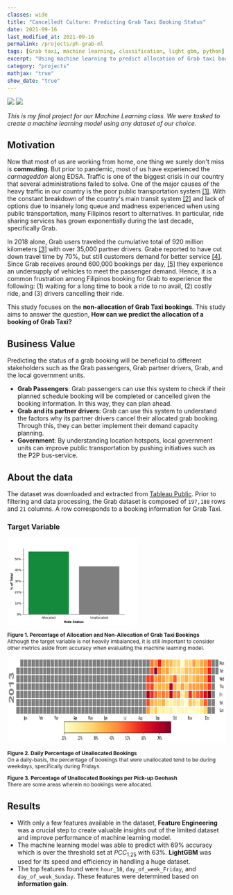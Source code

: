 ```yaml
---
classes: wide
title: "Cancelledt Culture: Predicting Grab Taxi Booking Status"
date: 2021-09-16
last_modified_at: 2021-09-16
permalink: /projects/ph-grab-ml
tags: [Grab taxi, machine learning, classification, light gbm, python]
excerpt: "Using machine learning to predict allocation of Grab taxi bookings"
category: "projects"
mathjax: "true"
show_date: "true"
---
```

[![](https://img.shields.io/badge/Jupyter-View_Notebook-F37626?logo=jupyter)](https://github.com/jasperkpangan/ml-classification-grab-taxi/blob/main/IndividualReport_JasperPangan.ipynb)       [![](https://img.shields.io/badge/Github-View_HTML-181717?logo=github)](https://github.com/jasperkpangan/dmw-eda-ph-customs/blob/main/Technical%20Report.html)

*This is my final project for our Machine Learning class. We were tasked to create a machine learning model using any dataset of our choice.*

## Motivation
Now that most of us are working from home, one thing we surely don't miss is **commuting**. But prior to pandemic, most of us have experienced the *carmageddon* along EDSA. Traffic is one of the biggest crisis in our country that several administrations failed to solve. One of the major causes of the heavy traffic in our country is the poor public transportation system [[1]](https://philkotse.com/safe-driving/top-5-major-causes-of-traffic-in-the-philippines-5736). With the constant breakdown of the country's main transit system [[2]](https://rappler.com/newsbreak/iq/things-to-know-about-metro-manila-public-transport-system) and lack of options due to insanely long queue and madness experienced when using public transportation, many Filipinos resort to alternatives. In particular, ride sharing services has grown exponentially during the last decade, specifically Grab. 

In 2018 alone, Grab users traveled the cumulative total of 920 million kilometers [[3]](https://www.carguide.ph/2019/01/7-facts-and-figures-about-grab-in-2018.html) with over 35,000 partner drivers. Grabe reported to have cut down travel time by 70%, but still customers demand for better service [[4]](https://www.techinasia.com/internet-flooded-complaints-grab-scrutinize-app). Since Grab receives around 600,000 bookings per day, [[5]](https://rappler.com/business/grab-philippines-drivers-not-enough-passenger-bookings) they experience an undersupply of vehicles to meet the passenger demand. Hence, it is a common frustration among Filipinos booking for Grab to experience the following: (1) waiting for a long time to book a ride to no avail, (2) costly ride, and (3) drivers cancelling their ride.

This study focuses on the **non-allocation of Grab Taxi bookings**. This study aims to answer the question, **How can we predict the allocation of a booking of Grab Taxi?**

## Business Value
Predicting the status of a grab booking will be beneficial to different stakeholders such as the Grab passengers, Grab partner drivers, Grab, and the local government units. 

- __Grab Passengers__: Grab passengers can use this system to check if their planned schedule booking will be completed or cancelled given the booking information. In this way, they can plan ahead.
- __Grab and its partner drivers__: Grab can use this system to understand the factors why its partner drivers cancel their allocated grab booking. Through this, they can better implement their demand capacity planning.
- __Government__: By understanding location hotspots, local government units can improve public transportation by pushing initiatives such as the P2P bus-service.

## About the data

The dataset was downloaded and extracted from [Tableau Public](https://public.tableau.com/profile/daryl6537?fbclid=IwAR0Ixd8gKuYh37iyNXGSzzWuHCCa6jU_ZcX1Pv5Yw5cAwvujYGC5oexzIkM#!/vizhome/Tabley/Page0).
Prior to filtering and data processing, the Grab dataset is composed of `197,188` rows and `21` columns. A row corresponds to a booking information for Grab Taxi.

### Target Variable

<!-- <img src = "{{ site.url }}{{ site.baseurl }}\assets\images\project\import-export-network.png"> -->
<img src = "\assets\images\project\grab-target.png" height = "200">

<p style="font-size:12px;font-style:default;"><b>Figure 1. Percentage of Allocation and Non-Allocation of Grab Taxi Bookings</b><br>Although the target variable is not heavily imbalanced, it is still important to consider other metrics aside from accuracy when evaluating the machine learning model.</p>

<img src = "\assets\images\project\grab-calmap.png" height = "200">

<p style="font-size:12px;font-style:default;"><b>Figure 2. Daily Percentage of Unallocated Bookings</b><br> On a daily-basis, the percentage of bookings that were unallocated tend to be during weekdays, specifically during Fridays.</p>

<script src="https://cdn.plot.ly/plotly-latest.min.js"></script>
<div>                            <div id="fda16181-025f-4708-8bb0-099094d4636c" class="plotly-graph-div" style="height:100%; width:100%;"></div>            <script type="text/javascript">                                    window.PLOTLYENV=window.PLOTLYENV || {};                                    if (document.getElementById("fda16181-025f-4708-8bb0-099094d4636c")) {                    Plotly.newPlot(                        "fda16181-025f-4708-8bb0-099094d4636c",                        [{"coloraxis":"coloraxis","featureidkey":"properties.id","geojson":{"bbox":[120.849609375,14.1943359375,120.8935546875,14.23828125],"features":[{"bbox":[120.849609375,14.1943359375,120.8935546875,14.23828125],"geometry":{"coordinates":[[[120.849609375,14.1943359375],[120.8935546875,14.1943359375],[120.8935546875,14.23828125],[120.849609375,14.23828125],[120.849609375,14.1943359375]]],"type":"Polygon"},"id":"0","properties":{},"type":"Feature"},{"geometry":{"coordinates":[[[120.8935546875,14.1943359375],[120.9375,14.1943359375],[120.9375,14.23828125],[120.8935546875,14.23828125],[120.8935546875,14.1943359375]]],"type":"Polygon"},"properties":{"id":"wdtbz"},"type":"Feature"},{"geometry":{"coordinates":[[[120.8935546875,14.23828125],[120.9375,14.23828125],[120.9375,14.2822265625],[120.8935546875,14.2822265625],[120.8935546875,14.23828125]]],"type":"Polygon"},"properties":{"id":"wdtcp"},"type":"Feature"},{"geometry":{"coordinates":[[[120.8935546875,14.2822265625],[120.9375,14.2822265625],[120.9375,14.326171875],[120.8935546875,14.326171875],[120.8935546875,14.2822265625]]],"type":"Polygon"},"properties":{"id":"wdtcr"},"type":"Feature"},{"geometry":{"coordinates":[[[120.849609375,14.326171875],[120.8935546875,14.326171875],[120.8935546875,14.3701171875],[120.849609375,14.3701171875],[120.849609375,14.326171875]]],"type":"Polygon"},"properties":{"id":"wdtcw"},"type":"Feature"},{"geometry":{"coordinates":[[[120.8935546875,14.326171875],[120.9375,14.326171875],[120.9375,14.3701171875],[120.8935546875,14.3701171875],[120.8935546875,14.326171875]]],"type":"Polygon"},"properties":{"id":"wdtcx"},"type":"Feature"},{"geometry":{"coordinates":[[[120.8935546875,14.3701171875],[120.9375,14.3701171875],[120.9375,14.4140625],[120.8935546875,14.4140625],[120.8935546875,14.3701171875]]],"type":"Polygon"},"properties":{"id":"wdtcz"},"type":"Feature"},{"geometry":{"coordinates":[[[120.849609375,14.4140625],[120.8935546875,14.4140625],[120.8935546875,14.4580078125],[120.849609375,14.4580078125],[120.849609375,14.4140625]]],"type":"Polygon"},"properties":{"id":"wdtfn"},"type":"Feature"},{"geometry":{"coordinates":[[[120.8935546875,14.4140625],[120.9375,14.4140625],[120.9375,14.4580078125],[120.8935546875,14.4580078125],[120.8935546875,14.4140625]]],"type":"Polygon"},"properties":{"id":"wdtfp"},"type":"Feature"},{"geometry":{"coordinates":[[[120.849609375,14.4580078125],[120.8935546875,14.4580078125],[120.8935546875,14.501953125],[120.849609375,14.501953125],[120.849609375,14.4580078125]]],"type":"Polygon"},"properties":{"id":"wdtfq"},"type":"Feature"},{"geometry":{"coordinates":[[[120.8935546875,14.4580078125],[120.9375,14.4580078125],[120.9375,14.501953125],[120.8935546875,14.501953125],[120.8935546875,14.4580078125]]],"type":"Polygon"},"properties":{"id":"wdtfr"},"type":"Feature"},{"geometry":{"coordinates":[[[120.8935546875,14.6337890625],[120.9375,14.6337890625],[120.9375,14.677734375],[120.8935546875,14.677734375],[120.8935546875,14.6337890625]]],"type":"Polygon"},"properties":{"id":"wdtgr"},"type":"Feature"},{"geometry":{"coordinates":[[[120.8935546875,14.677734375],[120.9375,14.677734375],[120.9375,14.7216796875],[120.8935546875,14.7216796875],[120.8935546875,14.677734375]]],"type":"Polygon"},"properties":{"id":"wdtgx"},"type":"Feature"},{"geometry":{"coordinates":[[[120.8935546875,14.7216796875],[120.9375,14.7216796875],[120.9375,14.765625],[120.8935546875,14.765625],[120.8935546875,14.7216796875]]],"type":"Polygon"},"properties":{"id":"wdtgz"},"type":"Feature"},{"geometry":{"coordinates":[[[120.849609375,14.765625],[120.8935546875,14.765625],[120.8935546875,14.8095703125],[120.849609375,14.8095703125],[120.849609375,14.765625]]],"type":"Polygon"},"properties":{"id":"wdtun"},"type":"Feature"},{"geometry":{"coordinates":[[[120.8935546875,14.8095703125],[120.9375,14.8095703125],[120.9375,14.853515625],[120.8935546875,14.853515625],[120.8935546875,14.8095703125]]],"type":"Polygon"},"properties":{"id":"wdtur"},"type":"Feature"},{"geometry":{"coordinates":[[[120.9375,14.1943359375],[120.9814453125,14.1943359375],[120.9814453125,14.23828125],[120.9375,14.23828125],[120.9375,14.1943359375]]],"type":"Polygon"},"properties":{"id":"wdw0b"},"type":"Feature"},{"geometry":{"coordinates":[[[120.9814453125,14.1943359375],[121.025390625,14.1943359375],[121.025390625,14.23828125],[120.9814453125,14.23828125],[120.9814453125,14.1943359375]]],"type":"Polygon"},"properties":{"id":"wdw0c"},"type":"Feature"},{"geometry":{"coordinates":[[[121.025390625,14.1943359375],[121.0693359375,14.1943359375],[121.0693359375,14.23828125],[121.025390625,14.23828125],[121.025390625,14.1943359375]]],"type":"Polygon"},"properties":{"id":"wdw0f"},"type":"Feature"},{"geometry":{"coordinates":[[[121.0693359375,14.1943359375],[121.11328125,14.1943359375],[121.11328125,14.23828125],[121.0693359375,14.23828125],[121.0693359375,14.1943359375]]],"type":"Polygon"},"properties":{"id":"wdw0g"},"type":"Feature"},{"geometry":{"coordinates":[[[121.11328125,14.150390625],[121.1572265625,14.150390625],[121.1572265625,14.1943359375],[121.11328125,14.1943359375],[121.11328125,14.150390625]]],"type":"Polygon"},"properties":{"id":"wdw0s"},"type":"Feature"},{"geometry":{"coordinates":[[[121.1572265625,14.150390625],[121.201171875,14.150390625],[121.201171875,14.1943359375],[121.1572265625,14.1943359375],[121.1572265625,14.150390625]]],"type":"Polygon"},"properties":{"id":"wdw0t"},"type":"Feature"},{"geometry":{"coordinates":[[[121.11328125,14.1943359375],[121.1572265625,14.1943359375],[121.1572265625,14.23828125],[121.11328125,14.23828125],[121.11328125,14.1943359375]]],"type":"Polygon"},"properties":{"id":"wdw0u"},"type":"Feature"},{"geometry":{"coordinates":[[[121.1572265625,14.1943359375],[121.201171875,14.1943359375],[121.201171875,14.23828125],[121.1572265625,14.23828125],[121.1572265625,14.1943359375]]],"type":"Polygon"},"properties":{"id":"wdw0v"},"type":"Feature"},{"geometry":{"coordinates":[[[121.201171875,14.150390625],[121.2451171875,14.150390625],[121.2451171875,14.1943359375],[121.201171875,14.1943359375],[121.201171875,14.150390625]]],"type":"Polygon"},"properties":{"id":"wdw0w"},"type":"Feature"},{"geometry":{"coordinates":[[[121.2451171875,14.150390625],[121.2890625,14.150390625],[121.2890625,14.1943359375],[121.2451171875,14.1943359375],[121.2451171875,14.150390625]]],"type":"Polygon"},"properties":{"id":"wdw0x"},"type":"Feature"},{"geometry":{"coordinates":[[[120.9814453125,14.23828125],[121.025390625,14.23828125],[121.025390625,14.2822265625],[120.9814453125,14.2822265625],[120.9814453125,14.23828125]]],"type":"Polygon"},"properties":{"id":"wdw11"},"type":"Feature"},{"geometry":{"coordinates":[[[120.9375,14.2822265625],[120.9814453125,14.2822265625],[120.9814453125,14.326171875],[120.9375,14.326171875],[120.9375,14.2822265625]]],"type":"Polygon"},"properties":{"id":"wdw12"},"type":"Feature"},{"geometry":{"coordinates":[[[120.9814453125,14.2822265625],[121.025390625,14.2822265625],[121.025390625,14.326171875],[120.9814453125,14.326171875],[120.9814453125,14.2822265625]]],"type":"Polygon"},"properties":{"id":"wdw13"},"type":"Feature"},{"geometry":{"coordinates":[[[121.025390625,14.23828125],[121.0693359375,14.23828125],[121.0693359375,14.2822265625],[121.025390625,14.2822265625],[121.025390625,14.23828125]]],"type":"Polygon"},"properties":{"id":"wdw14"},"type":"Feature"},{"geometry":{"coordinates":[[[121.0693359375,14.23828125],[121.11328125,14.23828125],[121.11328125,14.2822265625],[121.0693359375,14.2822265625],[121.0693359375,14.23828125]]],"type":"Polygon"},"properties":{"id":"wdw15"},"type":"Feature"},{"geometry":{"coordinates":[[[121.025390625,14.2822265625],[121.0693359375,14.2822265625],[121.0693359375,14.326171875],[121.025390625,14.326171875],[121.025390625,14.2822265625]]],"type":"Polygon"},"properties":{"id":"wdw16"},"type":"Feature"},{"geometry":{"coordinates":[[[121.0693359375,14.2822265625],[121.11328125,14.2822265625],[121.11328125,14.326171875],[121.0693359375,14.326171875],[121.0693359375,14.2822265625]]],"type":"Polygon"},"properties":{"id":"wdw17"},"type":"Feature"},{"geometry":{"coordinates":[[[120.9375,14.326171875],[120.9814453125,14.326171875],[120.9814453125,14.3701171875],[120.9375,14.3701171875],[120.9375,14.326171875]]],"type":"Polygon"},"properties":{"id":"wdw18"},"type":"Feature"},{"geometry":{"coordinates":[[[120.9814453125,14.326171875],[121.025390625,14.326171875],[121.025390625,14.3701171875],[120.9814453125,14.3701171875],[120.9814453125,14.326171875]]],"type":"Polygon"},"properties":{"id":"wdw19"},"type":"Feature"},{"geometry":{"coordinates":[[[120.9375,14.3701171875],[120.9814453125,14.3701171875],[120.9814453125,14.4140625],[120.9375,14.4140625],[120.9375,14.3701171875]]],"type":"Polygon"},"properties":{"id":"wdw1b"},"type":"Feature"},{"geometry":{"coordinates":[[[120.9814453125,14.3701171875],[121.025390625,14.3701171875],[121.025390625,14.4140625],[120.9814453125,14.4140625],[120.9814453125,14.3701171875]]],"type":"Polygon"},"properties":{"id":"wdw1c"},"type":"Feature"},{"geometry":{"coordinates":[[[121.025390625,14.326171875],[121.0693359375,14.326171875],[121.0693359375,14.3701171875],[121.025390625,14.3701171875],[121.025390625,14.326171875]]],"type":"Polygon"},"properties":{"id":"wdw1d"},"type":"Feature"},{"geometry":{"coordinates":[[[121.0693359375,14.326171875],[121.11328125,14.326171875],[121.11328125,14.3701171875],[121.0693359375,14.3701171875],[121.0693359375,14.326171875]]],"type":"Polygon"},"properties":{"id":"wdw1e"},"type":"Feature"},{"geometry":{"coordinates":[[[121.025390625,14.3701171875],[121.0693359375,14.3701171875],[121.0693359375,14.4140625],[121.025390625,14.4140625],[121.025390625,14.3701171875]]],"type":"Polygon"},"properties":{"id":"wdw1f"},"type":"Feature"},{"geometry":{"coordinates":[[[121.11328125,14.23828125],[121.1572265625,14.23828125],[121.1572265625,14.2822265625],[121.11328125,14.2822265625],[121.11328125,14.23828125]]],"type":"Polygon"},"properties":{"id":"wdw1h"},"type":"Feature"},{"geometry":{"coordinates":[[[121.11328125,14.2822265625],[121.1572265625,14.2822265625],[121.1572265625,14.326171875],[121.11328125,14.326171875],[121.11328125,14.2822265625]]],"type":"Polygon"},"properties":{"id":"wdw1k"},"type":"Feature"},{"geometry":{"coordinates":[[[120.9375,14.4140625],[120.9814453125,14.4140625],[120.9814453125,14.4580078125],[120.9375,14.4580078125],[120.9375,14.4140625]]],"type":"Polygon"},"properties":{"id":"wdw40"},"type":"Feature"},{"geometry":{"coordinates":[[[120.9814453125,14.4140625],[121.025390625,14.4140625],[121.025390625,14.4580078125],[120.9814453125,14.4580078125],[120.9814453125,14.4140625]]],"type":"Polygon"},"properties":{"id":"wdw41"},"type":"Feature"},{"geometry":{"coordinates":[[[120.9375,14.4580078125],[120.9814453125,14.4580078125],[120.9814453125,14.501953125],[120.9375,14.501953125],[120.9375,14.4580078125]]],"type":"Polygon"},"properties":{"id":"wdw42"},"type":"Feature"},{"geometry":{"coordinates":[[[120.9814453125,14.4580078125],[121.025390625,14.4580078125],[121.025390625,14.501953125],[120.9814453125,14.501953125],[120.9814453125,14.4580078125]]],"type":"Polygon"},"properties":{"id":"wdw43"},"type":"Feature"},{"geometry":{"coordinates":[[[121.025390625,14.4140625],[121.0693359375,14.4140625],[121.0693359375,14.4580078125],[121.025390625,14.4580078125],[121.025390625,14.4140625]]],"type":"Polygon"},"properties":{"id":"wdw44"},"type":"Feature"},{"geometry":{"coordinates":[[[121.025390625,14.4580078125],[121.0693359375,14.4580078125],[121.0693359375,14.501953125],[121.025390625,14.501953125],[121.025390625,14.4580078125]]],"type":"Polygon"},"properties":{"id":"wdw46"},"type":"Feature"},{"geometry":{"coordinates":[[[120.9375,14.501953125],[120.9814453125,14.501953125],[120.9814453125,14.5458984375],[120.9375,14.5458984375],[120.9375,14.501953125]]],"type":"Polygon"},"properties":{"id":"wdw48"},"type":"Feature"},{"geometry":{"coordinates":[[[120.9814453125,14.501953125],[121.025390625,14.501953125],[121.025390625,14.5458984375],[120.9814453125,14.5458984375],[120.9814453125,14.501953125]]],"type":"Polygon"},"properties":{"id":"wdw49"},"type":"Feature"},{"geometry":{"coordinates":[[[120.9375,14.5458984375],[120.9814453125,14.5458984375],[120.9814453125,14.58984375],[120.9375,14.58984375],[120.9375,14.5458984375]]],"type":"Polygon"},"properties":{"id":"wdw4b"},"type":"Feature"},{"geometry":{"coordinates":[[[120.9814453125,14.5458984375],[121.025390625,14.5458984375],[121.025390625,14.58984375],[120.9814453125,14.58984375],[120.9814453125,14.5458984375]]],"type":"Polygon"},"properties":{"id":"wdw4c"},"type":"Feature"},{"geometry":{"coordinates":[[[121.025390625,14.501953125],[121.0693359375,14.501953125],[121.0693359375,14.5458984375],[121.025390625,14.5458984375],[121.025390625,14.501953125]]],"type":"Polygon"},"properties":{"id":"wdw4d"},"type":"Feature"},{"geometry":{"coordinates":[[[121.0693359375,14.501953125],[121.11328125,14.501953125],[121.11328125,14.5458984375],[121.0693359375,14.5458984375],[121.0693359375,14.501953125]]],"type":"Polygon"},"properties":{"id":"wdw4e"},"type":"Feature"},{"geometry":{"coordinates":[[[121.025390625,14.5458984375],[121.0693359375,14.5458984375],[121.0693359375,14.58984375],[121.025390625,14.58984375],[121.025390625,14.5458984375]]],"type":"Polygon"},"properties":{"id":"wdw4f"},"type":"Feature"},{"geometry":{"coordinates":[[[121.0693359375,14.5458984375],[121.11328125,14.5458984375],[121.11328125,14.58984375],[121.0693359375,14.58984375],[121.0693359375,14.5458984375]]],"type":"Polygon"},"properties":{"id":"wdw4g"},"type":"Feature"},{"geometry":{"coordinates":[[[121.1572265625,14.4580078125],[121.201171875,14.4580078125],[121.201171875,14.501953125],[121.1572265625,14.501953125],[121.1572265625,14.4580078125]]],"type":"Polygon"},"properties":{"id":"wdw4m"},"type":"Feature"},{"geometry":{"coordinates":[[[121.11328125,14.501953125],[121.1572265625,14.501953125],[121.1572265625,14.5458984375],[121.11328125,14.5458984375],[121.11328125,14.501953125]]],"type":"Polygon"},"properties":{"id":"wdw4s"},"type":"Feature"},{"geometry":{"coordinates":[[[121.1572265625,14.501953125],[121.201171875,14.501953125],[121.201171875,14.5458984375],[121.1572265625,14.5458984375],[121.1572265625,14.501953125]]],"type":"Polygon"},"properties":{"id":"wdw4t"},"type":"Feature"},{"geometry":{"coordinates":[[[121.11328125,14.5458984375],[121.1572265625,14.5458984375],[121.1572265625,14.58984375],[121.11328125,14.58984375],[121.11328125,14.5458984375]]],"type":"Polygon"},"properties":{"id":"wdw4u"},"type":"Feature"},{"geometry":{"coordinates":[[[121.1572265625,14.5458984375],[121.201171875,14.5458984375],[121.201171875,14.58984375],[121.1572265625,14.58984375],[121.1572265625,14.5458984375]]],"type":"Polygon"},"properties":{"id":"wdw4v"},"type":"Feature"},{"geometry":{"coordinates":[[[121.201171875,14.501953125],[121.2451171875,14.501953125],[121.2451171875,14.5458984375],[121.201171875,14.5458984375],[121.201171875,14.501953125]]],"type":"Polygon"},"properties":{"id":"wdw4w"},"type":"Feature"},{"geometry":{"coordinates":[[[120.9375,14.58984375],[120.9814453125,14.58984375],[120.9814453125,14.6337890625],[120.9375,14.6337890625],[120.9375,14.58984375]]],"type":"Polygon"},"properties":{"id":"wdw50"},"type":"Feature"},{"geometry":{"coordinates":[[[120.9814453125,14.58984375],[121.025390625,14.58984375],[121.025390625,14.6337890625],[120.9814453125,14.6337890625],[120.9814453125,14.58984375]]],"type":"Polygon"},"properties":{"id":"wdw51"},"type":"Feature"},{"geometry":{"coordinates":[[[120.9375,14.6337890625],[120.9814453125,14.6337890625],[120.9814453125,14.677734375],[120.9375,14.677734375],[120.9375,14.6337890625]]],"type":"Polygon"},"properties":{"id":"wdw52"},"type":"Feature"},{"geometry":{"coordinates":[[[120.9814453125,14.6337890625],[121.025390625,14.6337890625],[121.025390625,14.677734375],[120.9814453125,14.677734375],[120.9814453125,14.6337890625]]],"type":"Polygon"},"properties":{"id":"wdw53"},"type":"Feature"},{"geometry":{"coordinates":[[[121.025390625,14.58984375],[121.0693359375,14.58984375],[121.0693359375,14.6337890625],[121.025390625,14.6337890625],[121.025390625,14.58984375]]],"type":"Polygon"},"properties":{"id":"wdw54"},"type":"Feature"},{"geometry":{"coordinates":[[[121.0693359375,14.58984375],[121.11328125,14.58984375],[121.11328125,14.6337890625],[121.0693359375,14.6337890625],[121.0693359375,14.58984375]]],"type":"Polygon"},"properties":{"id":"wdw55"},"type":"Feature"},{"geometry":{"coordinates":[[[121.025390625,14.6337890625],[121.0693359375,14.6337890625],[121.0693359375,14.677734375],[121.025390625,14.677734375],[121.025390625,14.6337890625]]],"type":"Polygon"},"properties":{"id":"wdw56"},"type":"Feature"},{"geometry":{"coordinates":[[[121.0693359375,14.6337890625],[121.11328125,14.6337890625],[121.11328125,14.677734375],[121.0693359375,14.677734375],[121.0693359375,14.6337890625]]],"type":"Polygon"},"properties":{"id":"wdw57"},"type":"Feature"},{"geometry":{"coordinates":[[[120.9375,14.677734375],[120.9814453125,14.677734375],[120.9814453125,14.7216796875],[120.9375,14.7216796875],[120.9375,14.677734375]]],"type":"Polygon"},"properties":{"id":"wdw58"},"type":"Feature"},{"geometry":{"coordinates":[[[120.9814453125,14.677734375],[121.025390625,14.677734375],[121.025390625,14.7216796875],[120.9814453125,14.7216796875],[120.9814453125,14.677734375]]],"type":"Polygon"},"properties":{"id":"wdw59"},"type":"Feature"},{"geometry":{"coordinates":[[[120.9375,14.7216796875],[120.9814453125,14.7216796875],[120.9814453125,14.765625],[120.9375,14.765625],[120.9375,14.7216796875]]],"type":"Polygon"},"properties":{"id":"wdw5b"},"type":"Feature"},{"geometry":{"coordinates":[[[120.9814453125,14.7216796875],[121.025390625,14.7216796875],[121.025390625,14.765625],[120.9814453125,14.765625],[120.9814453125,14.7216796875]]],"type":"Polygon"},"properties":{"id":"wdw5c"},"type":"Feature"},{"geometry":{"coordinates":[[[121.025390625,14.677734375],[121.0693359375,14.677734375],[121.0693359375,14.7216796875],[121.025390625,14.7216796875],[121.025390625,14.677734375]]],"type":"Polygon"},"properties":{"id":"wdw5d"},"type":"Feature"},{"geometry":{"coordinates":[[[121.0693359375,14.677734375],[121.11328125,14.677734375],[121.11328125,14.7216796875],[121.0693359375,14.7216796875],[121.0693359375,14.677734375]]],"type":"Polygon"},"properties":{"id":"wdw5e"},"type":"Feature"},{"geometry":{"coordinates":[[[121.025390625,14.7216796875],[121.0693359375,14.7216796875],[121.0693359375,14.765625],[121.025390625,14.765625],[121.025390625,14.7216796875]]],"type":"Polygon"},"properties":{"id":"wdw5f"},"type":"Feature"},{"geometry":{"coordinates":[[[121.0693359375,14.7216796875],[121.11328125,14.7216796875],[121.11328125,14.765625],[121.0693359375,14.765625],[121.0693359375,14.7216796875]]],"type":"Polygon"},"properties":{"id":"wdw5g"},"type":"Feature"},{"geometry":{"coordinates":[[[121.11328125,14.58984375],[121.1572265625,14.58984375],[121.1572265625,14.6337890625],[121.11328125,14.6337890625],[121.11328125,14.58984375]]],"type":"Polygon"},"properties":{"id":"wdw5h"},"type":"Feature"},{"geometry":{"coordinates":[[[121.1572265625,14.58984375],[121.201171875,14.58984375],[121.201171875,14.6337890625],[121.1572265625,14.6337890625],[121.1572265625,14.58984375]]],"type":"Polygon"},"properties":{"id":"wdw5j"},"type":"Feature"},{"geometry":{"coordinates":[[[121.11328125,14.6337890625],[121.1572265625,14.6337890625],[121.1572265625,14.677734375],[121.11328125,14.677734375],[121.11328125,14.6337890625]]],"type":"Polygon"},"properties":{"id":"wdw5k"},"type":"Feature"},{"geometry":{"coordinates":[[[121.1572265625,14.6337890625],[121.201171875,14.6337890625],[121.201171875,14.677734375],[121.1572265625,14.677734375],[121.1572265625,14.6337890625]]],"type":"Polygon"},"properties":{"id":"wdw5m"},"type":"Feature"},{"geometry":{"coordinates":[[[121.201171875,14.58984375],[121.2451171875,14.58984375],[121.2451171875,14.6337890625],[121.201171875,14.6337890625],[121.201171875,14.58984375]]],"type":"Polygon"},"properties":{"id":"wdw5n"},"type":"Feature"},{"geometry":{"coordinates":[[[121.11328125,14.677734375],[121.1572265625,14.677734375],[121.1572265625,14.7216796875],[121.11328125,14.7216796875],[121.11328125,14.677734375]]],"type":"Polygon"},"properties":{"id":"wdw5s"},"type":"Feature"},{"geometry":{"coordinates":[[[121.11328125,14.7216796875],[121.1572265625,14.7216796875],[121.1572265625,14.765625],[121.11328125,14.765625],[121.11328125,14.7216796875]]],"type":"Polygon"},"properties":{"id":"wdw5u"},"type":"Feature"},{"geometry":{"coordinates":[[[121.1572265625,14.7216796875],[121.201171875,14.7216796875],[121.201171875,14.765625],[121.1572265625,14.765625],[121.1572265625,14.7216796875]]],"type":"Polygon"},"properties":{"id":"wdw5v"},"type":"Feature"},{"geometry":{"coordinates":[[[120.9375,14.765625],[120.9814453125,14.765625],[120.9814453125,14.8095703125],[120.9375,14.8095703125],[120.9375,14.765625]]],"type":"Polygon"},"properties":{"id":"wdwh0"},"type":"Feature"},{"geometry":{"coordinates":[[[120.9814453125,14.765625],[121.025390625,14.765625],[121.025390625,14.8095703125],[120.9814453125,14.8095703125],[120.9814453125,14.765625]]],"type":"Polygon"},"properties":{"id":"wdwh1"},"type":"Feature"},{"geometry":{"coordinates":[[[120.9375,14.8095703125],[120.9814453125,14.8095703125],[120.9814453125,14.853515625],[120.9375,14.853515625],[120.9375,14.8095703125]]],"type":"Polygon"},"properties":{"id":"wdwh2"},"type":"Feature"},{"geometry":{"coordinates":[[[121.025390625,14.765625],[121.0693359375,14.765625],[121.0693359375,14.8095703125],[121.025390625,14.8095703125],[121.025390625,14.765625]]],"type":"Polygon"},"properties":{"id":"wdwh4"},"type":"Feature"},{"geometry":{"coordinates":[[[121.0693359375,14.765625],[121.11328125,14.765625],[121.11328125,14.8095703125],[121.0693359375,14.8095703125],[121.0693359375,14.765625]]],"type":"Polygon"},"properties":{"id":"wdwh5"},"type":"Feature"},{"geometry":{"coordinates":[[[121.025390625,14.8095703125],[121.0693359375,14.8095703125],[121.0693359375,14.853515625],[121.025390625,14.853515625],[121.025390625,14.8095703125]]],"type":"Polygon"},"properties":{"id":"wdwh6"},"type":"Feature"},{"geometry":{"coordinates":[[[121.0693359375,14.8095703125],[121.11328125,14.8095703125],[121.11328125,14.853515625],[121.0693359375,14.853515625],[121.0693359375,14.8095703125]]],"type":"Polygon"},"properties":{"id":"wdwh7"},"type":"Feature"}],"type":"FeatureCollection"},"hovertemplate":"pick_up_geohash=%{location}<br>percent_cancelled=%{z}<extra></extra>","locations":["wdtby","wdtbz","wdtcp","wdtcr","wdtcw","wdtcx","wdtcz","wdtfn","wdtfp","wdtfq","wdtfr","wdtgr","wdtgx","wdtgz","wdtun","wdtur","wdw0b","wdw0c","wdw0f","wdw0g","wdw0s","wdw0t","wdw0u","wdw0v","wdw0w","wdw0x","wdw11","wdw12","wdw13","wdw14","wdw15","wdw16","wdw17","wdw18","wdw19","wdw1b","wdw1c","wdw1d","wdw1e","wdw1f","wdw1h","wdw1k","wdw40","wdw41","wdw42","wdw43","wdw44","wdw46","wdw48","wdw49","wdw4b","wdw4c","wdw4d","wdw4e","wdw4f","wdw4g","wdw4m","wdw4s","wdw4t","wdw4u","wdw4v","wdw4w","wdw50","wdw51","wdw52","wdw53","wdw54","wdw55","wdw56","wdw57","wdw58","wdw59","wdw5b","wdw5c","wdw5d","wdw5e","wdw5f","wdw5g","wdw5h","wdw5j","wdw5k","wdw5m","wdw5n","wdw5s","wdw5u","wdw5v","wdwh0","wdwh1","wdwh2","wdwh4","wdwh5","wdwh6","wdwh7"],"marker":{"opacity":0.75},"name":"","subplot":"mapbox","type":"choroplethmapbox","z":[1.0,1.0,1.0,1.0,1.0,1.0,1.0,1.0,0.8823529411764706,1.0,1.0,1.0,0.75,1.0,1.0,1.0,1.0,1.0,1.0,1.0,1.0,1.0,0.9166666666666666,1.0,1.0,1.0,1.0,1.0,1.0,1.0,1.0,0.875,1.0,1.0,1.0,0.9787234042553191,0.9207920792079208,1.0,1.0,0.8290155440414507,1.0,1.0,0.7590361445783133,0.7130177514792899,0.7586206896551724,0.5067406819984139,0.7453874538745388,0.5871598639455783,0.2566137566137566,0.3225416036308623,0.4368932038834951,0.4164896880456841,0.40943635212159596,0.5467625899280576,0.4225468797297943,0.453913491246138,1.0,0.9642857142857143,1.0,0.7979094076655052,0.8850574712643678,1.0,0.5484117872177574,0.47007542364580274,0.5863930885529157,0.3841013014421386,0.4135668923162817,0.4688790966675847,0.28305332359386415,0.45545863071636267,0.6531365313653137,0.4774066797642436,0.875,0.8596491228070176,0.4771386430678466,0.5431145431145431,0.6472491909385113,0.75,0.6856677524429967,0.9629629629629629,0.6710526315789473,1.0,1.0,0.6055045871559633,0.7142857142857143,0.7777777777777778,1.0,1.0,1.0,1.0,1.0,1.0,1.0]}],                        {"coloraxis":{"colorbar":{"ticktext":["0%","25%","50%","75%","100%"],"tickvals":[0,0.25,0.5,0.75,1],"title":{"text":"% of Unallocated Bookings"},"y":1,"yanchor":"top"},"colorscale":[[0.0,"rgb(255,255,204)"],[0.125,"rgb(255,237,160)"],[0.25,"rgb(254,217,118)"],[0.375,"rgb(254,178,76)"],[0.5,"rgb(253,141,60)"],[0.625,"rgb(252,78,42)"],[0.75,"rgb(227,26,28)"],[0.875,"rgb(189,0,38)"],[1.0,"rgb(128,0,38)"]]},"legend":{"tracegroupgap":0},"mapbox":{"center":{"lat":14.5547,"lon":121.02},"domain":{"x":[0.0,1.0],"y":[0.0,1.0]},"style":"carto-darkmatter","zoom":8},"margin":{"t":60},"paper_bgcolor":"rgba(0,0,0,0)","plot_bgcolor":"rgba(0,0,0,0)","showlegend":false,"template":{"data":{"bar":[{"error_x":{"color":"#2a3f5f"},"error_y":{"color":"#2a3f5f"},"marker":{"line":{"color":"#E5ECF6","width":0.5},"pattern":{"fillmode":"overlay","size":10,"solidity":0.2}},"type":"bar"}],"barpolar":[{"marker":{"line":{"color":"#E5ECF6","width":0.5},"pattern":{"fillmode":"overlay","size":10,"solidity":0.2}},"type":"barpolar"}],"carpet":[{"aaxis":{"endlinecolor":"#2a3f5f","gridcolor":"white","linecolor":"white","minorgridcolor":"white","startlinecolor":"#2a3f5f"},"baxis":{"endlinecolor":"#2a3f5f","gridcolor":"white","linecolor":"white","minorgridcolor":"white","startlinecolor":"#2a3f5f"},"type":"carpet"}],"choropleth":[{"colorbar":{"outlinewidth":0,"ticks":""},"type":"choropleth"}],"contour":[{"colorbar":{"outlinewidth":0,"ticks":""},"colorscale":[[0.0,"#0d0887"],[0.1111111111111111,"#46039f"],[0.2222222222222222,"#7201a8"],[0.3333333333333333,"#9c179e"],[0.4444444444444444,"#bd3786"],[0.5555555555555556,"#d8576b"],[0.6666666666666666,"#ed7953"],[0.7777777777777778,"#fb9f3a"],[0.8888888888888888,"#fdca26"],[1.0,"#f0f921"]],"type":"contour"}],"contourcarpet":[{"colorbar":{"outlinewidth":0,"ticks":""},"type":"contourcarpet"}],"heatmap":[{"colorbar":{"outlinewidth":0,"ticks":""},"colorscale":[[0.0,"#0d0887"],[0.1111111111111111,"#46039f"],[0.2222222222222222,"#7201a8"],[0.3333333333333333,"#9c179e"],[0.4444444444444444,"#bd3786"],[0.5555555555555556,"#d8576b"],[0.6666666666666666,"#ed7953"],[0.7777777777777778,"#fb9f3a"],[0.8888888888888888,"#fdca26"],[1.0,"#f0f921"]],"type":"heatmap"}],"heatmapgl":[{"colorbar":{"outlinewidth":0,"ticks":""},"colorscale":[[0.0,"#0d0887"],[0.1111111111111111,"#46039f"],[0.2222222222222222,"#7201a8"],[0.3333333333333333,"#9c179e"],[0.4444444444444444,"#bd3786"],[0.5555555555555556,"#d8576b"],[0.6666666666666666,"#ed7953"],[0.7777777777777778,"#fb9f3a"],[0.8888888888888888,"#fdca26"],[1.0,"#f0f921"]],"type":"heatmapgl"}],"histogram":[{"marker":{"pattern":{"fillmode":"overlay","size":10,"solidity":0.2}},"type":"histogram"}],"histogram2d":[{"colorbar":{"outlinewidth":0,"ticks":""},"colorscale":[[0.0,"#0d0887"],[0.1111111111111111,"#46039f"],[0.2222222222222222,"#7201a8"],[0.3333333333333333,"#9c179e"],[0.4444444444444444,"#bd3786"],[0.5555555555555556,"#d8576b"],[0.6666666666666666,"#ed7953"],[0.7777777777777778,"#fb9f3a"],[0.8888888888888888,"#fdca26"],[1.0,"#f0f921"]],"type":"histogram2d"}],"histogram2dcontour":[{"colorbar":{"outlinewidth":0,"ticks":""},"colorscale":[[0.0,"#0d0887"],[0.1111111111111111,"#46039f"],[0.2222222222222222,"#7201a8"],[0.3333333333333333,"#9c179e"],[0.4444444444444444,"#bd3786"],[0.5555555555555556,"#d8576b"],[0.6666666666666666,"#ed7953"],[0.7777777777777778,"#fb9f3a"],[0.8888888888888888,"#fdca26"],[1.0,"#f0f921"]],"type":"histogram2dcontour"}],"mesh3d":[{"colorbar":{"outlinewidth":0,"ticks":""},"type":"mesh3d"}],"parcoords":[{"line":{"colorbar":{"outlinewidth":0,"ticks":""}},"type":"parcoords"}],"pie":[{"automargin":true,"type":"pie"}],"scatter":[{"marker":{"colorbar":{"outlinewidth":0,"ticks":""}},"type":"scatter"}],"scatter3d":[{"line":{"colorbar":{"outlinewidth":0,"ticks":""}},"marker":{"colorbar":{"outlinewidth":0,"ticks":""}},"type":"scatter3d"}],"scattercarpet":[{"marker":{"colorbar":{"outlinewidth":0,"ticks":""}},"type":"scattercarpet"}],"scattergeo":[{"marker":{"colorbar":{"outlinewidth":0,"ticks":""}},"type":"scattergeo"}],"scattergl":[{"marker":{"colorbar":{"outlinewidth":0,"ticks":""}},"type":"scattergl"}],"scattermapbox":[{"marker":{"colorbar":{"outlinewidth":0,"ticks":""}},"type":"scattermapbox"}],"scatterpolar":[{"marker":{"colorbar":{"outlinewidth":0,"ticks":""}},"type":"scatterpolar"}],"scatterpolargl":[{"marker":{"colorbar":{"outlinewidth":0,"ticks":""}},"type":"scatterpolargl"}],"scatterternary":[{"marker":{"colorbar":{"outlinewidth":0,"ticks":""}},"type":"scatterternary"}],"surface":[{"colorbar":{"outlinewidth":0,"ticks":""},"colorscale":[[0.0,"#0d0887"],[0.1111111111111111,"#46039f"],[0.2222222222222222,"#7201a8"],[0.3333333333333333,"#9c179e"],[0.4444444444444444,"#bd3786"],[0.5555555555555556,"#d8576b"],[0.6666666666666666,"#ed7953"],[0.7777777777777778,"#fb9f3a"],[0.8888888888888888,"#fdca26"],[1.0,"#f0f921"]],"type":"surface"}],"table":[{"cells":{"fill":{"color":"#EBF0F8"},"line":{"color":"white"}},"header":{"fill":{"color":"#C8D4E3"},"line":{"color":"white"}},"type":"table"}]},"layout":{"annotationdefaults":{"arrowcolor":"#2a3f5f","arrowhead":0,"arrowwidth":1},"autotypenumbers":"strict","coloraxis":{"colorbar":{"outlinewidth":0,"ticks":""}},"colorscale":{"diverging":[[0,"#8e0152"],[0.1,"#c51b7d"],[0.2,"#de77ae"],[0.3,"#f1b6da"],[0.4,"#fde0ef"],[0.5,"#f7f7f7"],[0.6,"#e6f5d0"],[0.7,"#b8e186"],[0.8,"#7fbc41"],[0.9,"#4d9221"],[1,"#276419"]],"sequential":[[0.0,"#0d0887"],[0.1111111111111111,"#46039f"],[0.2222222222222222,"#7201a8"],[0.3333333333333333,"#9c179e"],[0.4444444444444444,"#bd3786"],[0.5555555555555556,"#d8576b"],[0.6666666666666666,"#ed7953"],[0.7777777777777778,"#fb9f3a"],[0.8888888888888888,"#fdca26"],[1.0,"#f0f921"]],"sequentialminus":[[0.0,"#0d0887"],[0.1111111111111111,"#46039f"],[0.2222222222222222,"#7201a8"],[0.3333333333333333,"#9c179e"],[0.4444444444444444,"#bd3786"],[0.5555555555555556,"#d8576b"],[0.6666666666666666,"#ed7953"],[0.7777777777777778,"#fb9f3a"],[0.8888888888888888,"#fdca26"],[1.0,"#f0f921"]]},"colorway":["#636efa","#EF553B","#00cc96","#ab63fa","#FFA15A","#19d3f3","#FF6692","#B6E880","#FF97FF","#FECB52"],"font":{"color":"#2a3f5f"},"geo":{"bgcolor":"white","lakecolor":"white","landcolor":"#E5ECF6","showlakes":true,"showland":true,"subunitcolor":"white"},"hoverlabel":{"align":"left"},"hovermode":"closest","mapbox":{"style":"light"},"paper_bgcolor":"white","plot_bgcolor":"#E5ECF6","polar":{"angularaxis":{"gridcolor":"white","linecolor":"white","ticks":""},"bgcolor":"#E5ECF6","radialaxis":{"gridcolor":"white","linecolor":"white","ticks":""}},"scene":{"xaxis":{"backgroundcolor":"#E5ECF6","gridcolor":"white","gridwidth":2,"linecolor":"white","showbackground":true,"ticks":"","zerolinecolor":"white"},"yaxis":{"backgroundcolor":"#E5ECF6","gridcolor":"white","gridwidth":2,"linecolor":"white","showbackground":true,"ticks":"","zerolinecolor":"white"},"zaxis":{"backgroundcolor":"#E5ECF6","gridcolor":"white","gridwidth":2,"linecolor":"white","showbackground":true,"ticks":"","zerolinecolor":"white"}},"shapedefaults":{"line":{"color":"#2a3f5f"}},"ternary":{"aaxis":{"gridcolor":"white","linecolor":"white","ticks":""},"baxis":{"gridcolor":"white","linecolor":"white","ticks":""},"bgcolor":"#E5ECF6","caxis":{"gridcolor":"white","linecolor":"white","ticks":""}},"title":{"x":0.05},"xaxis":{"automargin":true,"gridcolor":"white","linecolor":"white","ticks":"","title":{"standoff":15},"zerolinecolor":"white","zerolinewidth":2},"yaxis":{"automargin":true,"gridcolor":"white","linecolor":"white","ticks":"","title":{"standoff":15},"zerolinecolor":"white","zerolinewidth":2}}}},                        {"responsive": true}                    )                };                            </script>        </div>
<p style="font-size:12px;font-style:default;"><b>Figure 3. Percentage of Unallocated Bookings per Pick-up Geohash</b><br> There are some areas wherein no bookings were allocated.</p>

## Results
- With only a few features available in the dataset, **Feature Engineering** was a crucial step to create valuable insights out of the limited dataset and improve performance of machine learning model. 
- The machine learning model was able to predict with $69\%$ accuracy which is over the threshold set at $PCC_{1.25}$ with $63\%$. **LightGBM** was used for its speed and efficiency in handling a huge dataset.
- The top features found were `hour_18`, `day_of_week_Friday`, and `day_of_week_Sunday`. These features were determined based on **information gain**.